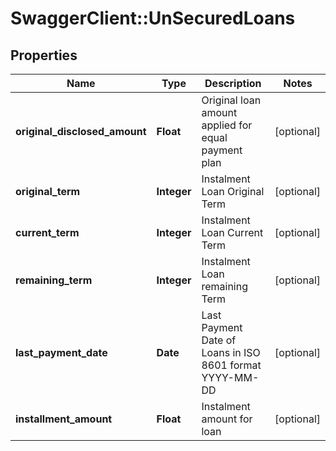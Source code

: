 # SwaggerClient::UnSecuredLoans

## Properties
Name | Type | Description | Notes
------------ | ------------- | ------------- | -------------
**original_disclosed_amount** | **Float** | Original loan amount applied for equal payment plan | [optional] 
**original_term** | **Integer** | Instalment Loan Original Term | [optional] 
**current_term** | **Integer** | Instalment Loan Current Term | [optional] 
**remaining_term** | **Integer** | Instalment Loan remaining Term | [optional] 
**last_payment_date** | **Date** | Last Payment Date of Loans in ISO 8601 format YYYY-MM-DD | [optional] 
**installment_amount** | **Float** | Instalment amount for loan | [optional] 

